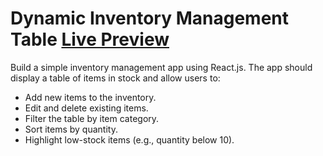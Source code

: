# Dynamic Inventory Management Table  [Live Preview](https://dynamic-inventory-management.vercel.app/)

Build a simple inventory management app using React.js. The app should display a table of items in stock and allow users to:
- Add new items to the inventory.
- Edit and delete existing items.
- Filter the table by item category.
- Sort items by quantity.
- Highlight low-stock items (e.g., quantity below 10).
